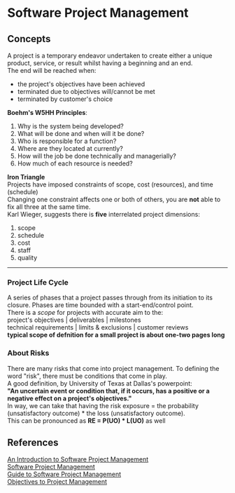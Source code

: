 # Software Project Management

## Concepts

A project is a temporary endeavor undertaken to create either a unique product, service, or result whilst having a beginning and an end.<br>
The end will be reached when:
- the project's objectives have been achieved
- terminated due to objectives will/cannot be met
- terminated by customer's choice

**Boehm's W5HH Principles**:
1) Why is the system being developed?
2) What will be done and when will it be done?
3) Who is responsible for a function?
4) Where are they located at currently?
5) How will the job be done technically and managerially?
6) How much of each resource is needed?

**Iron Triangle**<br>
Projects have imposed constraints of scope, cost (resources), and time (schedule) <br>
Changing one constraint affects one or both of others, you are **not** able to fix all three at the same time. <br>
Karl Wieger, suggests there is **five** interrelated project dimensions:

1) scope 
2) schedule 
3) cost 
4) staff 
5) quality

---

### Project Life Cycle

A series of phases that a project passes through from its initiation to its closure. Phases are time bounded with a start-end/control point.<br>
There is a *scope* for projects with accurate aim to the:<br>
project's objectives | deliverables | milestones<br>
technical requirements | limits & exclusions | customer reviews <br>
**typical scope of defnition for a small project is about one-two pages long**

### About Risks

There are many risks that come into project management. To defining the word "risk", there must be conditions that come in play. <br>
A good definition, by University of Texas at Dallas's powerpoint:<br>**"An uncertain event or condition that, if it occurs, has a positive or a negative effect on a project's objectives."**<br>
In way, we can take that having the risk exposure = the probability (unsatisfactory outcome) * the loss (unsatisfactory outcome).<br>This can be pronounced as **RE = P(UO) * L(UO)** as well

## References

[An Introduction to Software Project Management](https://personal.utdallas.edu/~mcp130030/talks/tIntroMgt.pdf) <br>
[Software Project Management](https://www.geeksforgeeks.org/software-engineering-software-project-management-spm/) <br>
[Guide to Software Project Management](https://www.smartsheet.com/content/software-project-management) <br>
[Objectives to Project Management](https://www.geeksforgeeks.org/what-are-the-objectives-of-project-management/) <br>